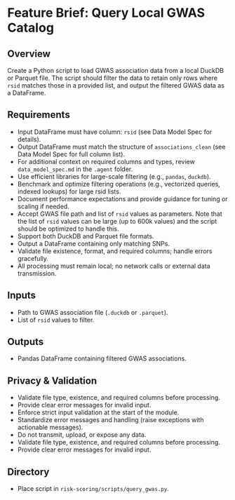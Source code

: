 # Feature Brief: Query Local GWAS Catalog

## Overview
Create a Python script to load GWAS association data from a local DuckDB or Parquet file. The script should filter the data to retain only rows where `rsid` matches those in a provided list, and output the filtered GWAS data as a DataFrame.

## Requirements
- Input DataFrame must have column: `rsid` (see Data Model Spec for details).
- Output DataFrame must match the structure of `associations_clean` (see Data Model Spec for full column list).
- For additional context on required columns and types, review `data_model_spec.md` in the `.agent` folder.
- Use efficient libraries for large-scale filtering (e.g., `pandas`, `duckdb`).
- Benchmark and optimize filtering operations (e.g., vectorized queries, indexed lookups) for large rsid lists.
- Document performance expectations and provide guidance for tuning or scaling if needed.
- Accept GWAS file path and list of `rsid` values as parameters. Note that the list of `rsid` values can be large (up to 600k values) and the script should be optimized to handle this.
- Support both DuckDB and Parquet file formats.
- Output a DataFrame containing only matching SNPs.
- Validate file existence, format, and required columns; handle errors gracefully.
- All processing must remain local; no network calls or external data transmission.

## Inputs
- Path to GWAS association file (`.duckdb` or `.parquet`).
- List of `rsid` values to filter.

## Outputs
- Pandas DataFrame containing filtered GWAS associations.

## Privacy & Validation
- Validate file type, existence, and required columns before processing.
- Provide clear error messages for invalid input.
- Enforce strict input validation at the start of the module.
- Standardize error messages and handling (raise exceptions with actionable messages).
- Do not transmit, upload, or expose any data.
- Validate file type, existence, and required columns before processing.
- Provide clear error messages for invalid input.

## Directory
- Place script in `risk-scoring/scripts/query_gwas.py`.
